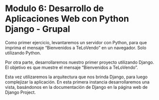 # Modulo 6: Desarrollo de Aplicaciones Web con Python Django - Grupal

Como primer ejercicio, levantaremos un servidor con Python, para que imprima el mensaje “Bienvenidos
a TeLoVendo” en un navegador. Solo utilizando Python.

Por otra parte, desarrollaremos nuestro primer proyecto utilizando Django. El objetivo es que muestre el mensaje
“Bienvenidos a TeLoVendo”.

Esta vez utilizaremos la arquitectura que nos brinda Django, para luego complejizar la aplicación. En esta
primera instancia desarrollaremos una vista, basándonos en la documentación de Django en la página
web de Django Project.